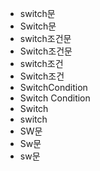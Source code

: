 - switch문
- Switch문
- switch조건문
- Switch조건문
- switch조건
- Switch조건
- SwitchCondition
- Switch Condition
- Switch
- switch
- SW문
- Sw문
- sw문